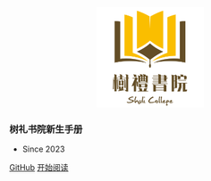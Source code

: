 <p style="text-align: center">
    <img alt="Logo" src="res/img/ShuLiLogo1.png" height="180">
</p>

### 树礼书院新生手册
- Since 2023
<!-- - All text is licensed under [CC BY-NC-SA 4.0](https://creativecommons.org/licenses/by-nc-sa/4.0/deed.zh) -->

[GitHub](fafsadf)
[开始阅读](#树礼书院新生手册)